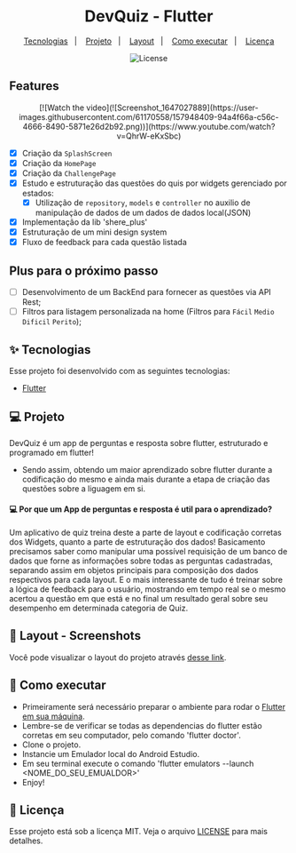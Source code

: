 <h1 align="center">
  DevQuiz - Flutter
</h1>

<p align="center">
  <a href="#-tecnologias">Tecnologias</a>&nbsp;&nbsp;&nbsp;|&nbsp;&nbsp;&nbsp;
  <a href="#-projeto">Projeto</a>&nbsp;&nbsp;&nbsp;|&nbsp;&nbsp;&nbsp;
  <a href="#-layout">Layout</a>&nbsp;&nbsp;&nbsp;|&nbsp;&nbsp;&nbsp;
  <a href="#-como-executar">Como executar</a>&nbsp;&nbsp;&nbsp;|&nbsp;&nbsp;&nbsp;
  <a href="#-licença">Licença</a>
</p>

<p align="center">
  <img alt="License" src="https://img.shields.io/static/v1?label=license&message=MIT&color=8257E5&labelColor=000000">
</p>

## Features

<p align="center">
	[![Watch the video](![Screenshot_1647027889](https://user-images.githubusercontent.com/61170558/157948409-94a4f66a-c56c-4666-8490-5871e26d2b92.png))](https://www.youtube.com/watch?v=QhrW-eKxSbc)
</p>

- [x] Criação da `SplashScreen`
- [x] Criação da `HomePage`
- [x] Criação da `ChallengePage`
- [x] Estudo e estruturação das questões do quis por widgets gerenciado por estados:
  - [x] Utilização de `repository`, `models` e `controller` no auxilio de manipulação de dados de um dados de dados local(JSON)
- [x] Implementação da lib 'shere_plus'
- [x] Estruturação de um mini design system
- [x] Fluxo de feedback para cada questão listada   

## Plus para o próximo passo
- [ ] Desenvolvimento de um BackEnd para fornecer as questões via API Rest;
- [ ] Filtros para listagem personalizada na home (Filtros para `Fácil` `Medio` `Dificil` `Perito`);

<div style="display: inline_block" align="center">
	

</div>

## ✨ Tecnologias

Esse projeto foi desenvolvido com as seguintes tecnologias:

- [Flutter](https://flutter.dev/)

## 💻 Projeto

DevQuiz é um app de perguntas e resposta sobre flutter, estruturado e programado em flutter!
  - Sendo assim, obtendo um maior aprendizado sobre flutter durante a codificação do mesmo e ainda mais durante a etapa de criação das questões sobre a liguagem em si. 

#### 💻 Por que um App de perguntas e resposta é util para o aprendizado?

Um aplicativo de quiz treina deste a parte de layout e codificação corretas dos Widgets, quanto a parte de estruturação dos dados!
Basicamento precisamos saber como manipular uma possível requisição de um banco de dados que forne as informações sobre todas as perguntas cadastradas, separando assim em objetos principais para composição dos dados respectivos para cada layout.
E o mais interessante de tudo é treinar sobre a lógica de feedback para o usuário, mostrando em tempo real se o mesmo acertou a questão em que está e no final um resultado geral sobre seu desempenho em determinada categoria de Quiz.

## 🔖 Layout - Screenshots

Você pode visualizar o layout do projeto através [desse link](https://movue-it-jeanbauch-jeanbauch.vercel.app/).

## 🚀 Como executar

- Primeiramente será necessário preparar o ambiente para rodar o [Flutter em sua máquina](https://docs.flutter.dev/get-started/install).
- Lembre-se de verificar se todas as dependencias do flutter estão corretas em seu computador, pelo comando 'flutter doctor'.
- Clone o projeto.
- Instancie um Emulador local do Android Estudio.
- Em seu terminal execute o comando 'flutter emulators --launch <NOME_DO_SEU_EMUALDOR>'
- Enjoy!


## 📄 Licença

Esse projeto está sob a licença MIT. Veja o arquivo [LICENSE](LICENSE.md) para mais detalhes.
